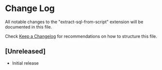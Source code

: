 # Change Log

All notable changes to the "extract-sql-from-script" extension will be documented in this file.

Check [Keep a Changelog](http://keepachangelog.com/) for recommendations on how to structure this file.

## [Unreleased]

- Initial release